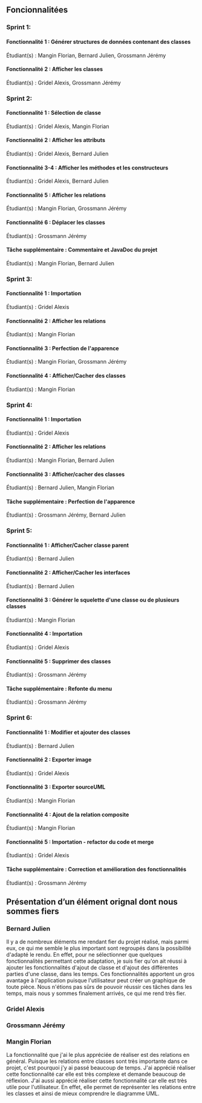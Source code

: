 ## Foncionnalitées

### Sprint 1: 

#### Fonctionnalité 1 : Générer structures de données contenant des classes
Étudiant(s) : Mangin Florian, Bernard Julien, Grossmann Jérémy

#### Fonctionnalité 2 : Afficher les classes
Étudiant(s) : Gridel Alexis, Grossmann Jérémy

### Sprint 2:

#### Fonctionnalité 1 : Sélection de classe
Étudiant(s) : Gridel Alexis, Mangin Florian

#### Fonctionnalité 2 : Afficher les attributs
Étudiant(s) : Gridel Alexis, Bernard Julien

#### Fonctionnalité 3-4 : Afficher les méthodes et les constructeurs
Étudiant(s) : Gridel Alexis, Bernard Julien

#### Fonctionnalité 5 : Afficher les relations
Étudiant(s) : Mangin Florian, Grossmann Jérémy

#### Fonctionnalité 6 : Déplacer les classes
Étudiant(s) : Grossmann Jérémy

#### Tâche supplémentaire : Commentaire et JavaDoc du projet
Étudiant(s) : Mangin Florian, Bernard Julien

### Sprint 3:
#### Fonctionnalité 1 : Importation
Étudiant(s) : Gridel Alexis

#### Fonctionnalité 2 : Afficher les relations
Étudiant(s) : Mangin Florian

#### Fonctionnalité 3 : Perfection de l'apparence
Étudiant(s) : Mangin Florian, Grossmann Jérémy

#### Fonctionnalité 4 : Afficher/Cacher des classes
Étudiant(s) :  Mangin Florian

### Sprint 4:
#### Fonctionnalité 1 : Importation
Étudiant(s) : Gridel Alexis

#### Fonctionnalité 2 : Afficher les relations
Étudiant(s) : Mangin Florian, Bernard Julien

#### Fonctionnalité 3 : Afficher/cacher des classes
Étudiant(s) : Bernard Julien, Mangin Florian

#### Tâche supplémentaire : Perfection de l'apparence
Étudiant(s) : Grossmann Jérémy, Bernard Julien


### Sprint 5:
#### Fonctionnalité 1 : Afficher/Cacher classe parent
Étudiant(s) : Bernard Julien

#### Fonctionnalité 2 : Afficher/Cacher les interfaces
Étudiant(s) : Bernard Julien

#### Fonctionnalité 3 : Générer le squelette d'une classe ou de plusieurs classes
Étudiant(s) : Mangin Florian

#### Fonctionnalité 4 : Importation
Étudiant(s) : Gridel Alexis

#### Fonctionnalité 5 : Supprimer des classes
Étudiant(s) : Grossmann Jérémy

#### Tâche supplémentaire : Refonte du menu
Étudiant(s) : Grossmann Jérémy

### Sprint 6:
#### Fonctionnalité 1 : Modifier et ajouter des classes
Étudiant(s) : Bernard Julien

#### Fonctionnalité 2 : Exporter image
Étudiant(s) : Gridel Alexis

#### Fonctionnalité 3 : Exporter sourceUML
Étudiant(s) : Mangin Florian

#### Fonctionnalité 4 : Ajout de la relation composite
Étudiant(s) : Mangin Florian

#### Fonctionnalité 5 : Importation - refactor du code et merge
Étudiant(s) : Gridel Alexis

#### Tâche supplémentaire : Correction et amélioration des fonctionnalités
Étudiant(s) : Grossmann Jérémy


## Présentation d’un élément orignal dont nous sommes fiers
### Bernard Julien
Il y a de nombreux éléments me rendant fier du projet réalisé, mais parmi eux, ce qui me semble
le plus important sont regroupés dans la possibilité d'adapté le rendu. En effet, pour ne sélectionner que 
quelques fonctionnalités permettant cette adaptation, je suis fier qu'on ait réussi à ajouter les fonctionnalités
d'ajout de classe et d'ajout des différentes parties d'une classe, dans les temps. Ces fonctionnalités apportent 
un gros avantage à l'application puisque l'utilisateur peut créer un graphique de toute pièce. Nous n'étions
pas sûrs de pouvoir réussir ces tâches dans les temps, mais nous y sommes finalement arrivés, ce qui me rend très fier.

### Gridel Alexis

### Grossmann Jérémy

### Mangin Florian
La fonctionnalité que j'ai le plus appréciée de réaliser est des relations en général. Puisque les relations entre classes sont très importante dans ce projet, c'est pourquoi j'y ai passé beaucoup de temps. J'ai apprécié réaliser cette fonctionnalité car elle est très complexe et demande beaucoup de réflexion. J'ai aussi apprécié réaliser cette fonctionnalité car elle est très utile pour l'utilisateur. En effet, elle permet de représenter les relations entre les classes et ainsi de mieux comprendre le diagramme UML. 